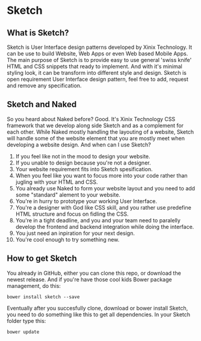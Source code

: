 # Sketch

## What is Sketch?
Sketch is User Interface design patterns developed by Xinix Technology. It can be use to build Website, Web Apps or even Web based Mobile Apps. The main purpose of Sketch is to provide easy to use general 'swiss knife' HTML and CSS snippets that ready to implement. And with it's minimal styling look, it can be transform into different style and design.
Sketch is open requirement User Interface design pattern, feel free to add, request and remove any specification.

## Sketch and Naked
So you heard about Naked before? Good. It's Xinix Technology CSS framework that we develop along side Sketch and as a complement for each other. While Naked mostly handling the layouting of a website, Sketch will handle some of the website element that you are mostly meet when developing a website design.
And when can I use Sketch?

1. If you feel like not in the mood to design your website.
2. If you unable to design because you're not a designer.
3. Your website requirement fits into Sketch spesification.
4. When you feel like you want to focus more into your code rather than jugling with your HTML and CSS.
5. You already use Naked to form your website layout and you need to add some "standard" alement to your website.
6. You're in hurry to prototype your working User Interface.
7. You're a designer with God like CSS skill, and you rather use predefine HTML structure and focus on fidling the CSS.
8. You're in a tight deadline, and you and your team need to paralelly develop the frontend and backend integration while doing the interface.
9. You just need an inpiration for your next design.
10. You're cool enough to try something new.

## How to get Sketch
You already in GitHub, either you can clone this repo, or download the newest release. And if you're have those cool kids Bower package management, do this:

	bower install sketch --save

Eventually after you succesfully clone, download or bower install Sketch, you need to do something like this to get all dependencies. In your Sketch folder type this:

	bower update
